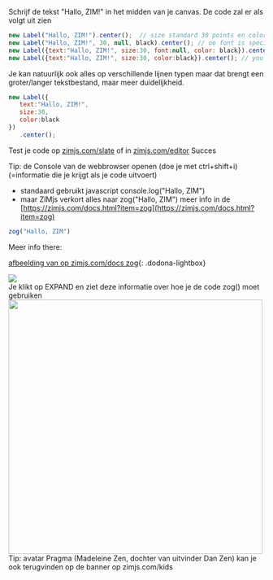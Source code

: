 Schrijf de tekst "Hallo, ZIM!" in het midden van je canvas.
De code zal er als volgt uit zien

```javascript 
new Label("Hallo, ZIM!").center();  // size standard 30 points en color black
new Label("Hallo, ZIM!", 30, null, black).center(); // no font is specified so it is null 
new Label({text:"Hallo, ZIM!", size:30, font:null, color: black}).center(); //specify all ZIM DUO elements 
new Label({text:"Hallo, ZIM!", size:30, color:black}).center(); // you don't have to specify all elements in order
```
Je kan natuurlijk ook alles op verschillende lijnen typen maar dat brengt een groter/langer tekstbestand, maar meer duidelijkheid.
```javascript
new Label({
   text:"Hallo, ZIM!",
   size:30,
   color:black
})
   .center();
```

Test je code op [zimjs.com/slate](zimjs.com/slate) of in [zimjs.com/editor](zimjs.com/editor)
Succes

Tip: de Console van de webbrowser openen (doe je met ctrl+shift+i) (=informatie die je krijgt als je code uitvoert)
* standaard gebruikt javascript console.log("Hallo, ZIM") 
* maar ZIMjs verkort alles naar zog("Hallo, ZIM") meer info in de [https://zimjs.com/docs.html?item=zog](https://zimjs.com/docs.html?item=zog)
```javascript
zog("Hallo, ZIM")
```

Meer info there: 

[afbeelding van op zimjs.com/docs zog](https://i.imgur.com/1f6WRNM.png){: .dodona-lightbox}
<br>
<div class="dodona-centered-group">
   <img src="https://i.imgur.com/iz3nQRN.png" 
        data-caption="zog() rechtsboven zoeken, EXPAND-knop om code-beschrijving te lezen"
   />
  <br>
   Je klikt op EXPAND en ziet deze informatie over hoe je de code zog() moet gebruiken 
 <br>
  <img src="https://i.imgur.com/1f6WRNM.png" width="500"
       data-caption="zog() codebeschrijving met ook kleurweergave mogelijk in de console"
   />
 <br> Tip: avatar Pragma (Madeleine Zen, dochter van uitvinder Dan Zen) kan je ook terugvinden op de banner op zimjs.com/kids  
</div>
